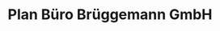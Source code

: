 ---
title: "Plan Büro Brüggemann GmbH"
url: /oldenburg/plan-buero-brueggemann-gmbh/
shop: Schreibwaren
---
